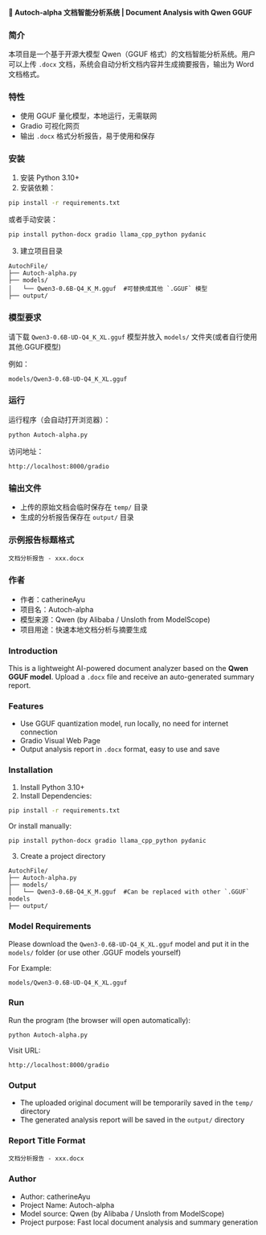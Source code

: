 #### 📄 Autoch-alpha 文档智能分析系统 | Document Analysis with Qwen GGUF

### 简介

本项目是一个基于开源大模型 Qwen（GGUF 格式）的文档智能分析系统。用户可以上传 `.docx` 文档，系统会自动分析文档内容并生成摘要报告，输出为 Word 文档格式。

### 特性

* 使用 GGUF 量化模型，本地运行，无需联网
* Gradio 可视化网页
* 输出 `.docx` 格式分析报告，易于使用和保存

### 安装

1. 安装 Python 3.10+
2. 安装依赖：

```bash
pip install -r requirements.txt
```

或者手动安装：

```bash
pip install python-docx gradio llama_cpp_python pydanic
```

3. 建立项目目录

```pgsql
AutochFile/
├── Autoch-alpha.py
├── models/
│   └── Qwen3-0.6B-Q4_K_M.gguf  #可替换成其他 `.GGUF` 模型
├── output/
```

### 模型要求

请下载 `Qwen3-0.6B-UD-Q4_K_XL.gguf` 模型并放入 `models/` 文件夹(或者自行使用其他.GGUF模型)

例如：

```
models/Qwen3-0.6B-UD-Q4_K_XL.gguf
```

### 运行

运行程序（会自动打开浏览器）：

```bash
python Autoch-alpha.py
```

访问地址：

```
http://localhost:8000/gradio
```

### 输出文件

* 上传的原始文档会临时保存在 `temp/` 目录
* 生成的分析报告保存在 `output/` 目录

### 示例报告标题格式

```text
文档分析报告 - xxx.docx
```

### 作者

* 作者：catherineAyu
* 项目名：Autoch-alpha
* 模型来源：Qwen (by Alibaba / Unsloth from ModelScope)
* 项目用途：快速本地文档分析与摘要生成



### Introduction

This is a lightweight AI-powered document analyzer based on the **Qwen GGUF model**. Upload a `.docx` file and receive an auto-generated summary report.

### Features

* Use GGUF quantization model, run locally, no need for internet connection
* Gradio Visual Web Page
* Output analysis report in `.docx` format, easy to use and save

### Installation

1. Install Python 3.10+
2. Install Dependencies:

```bash
pip install -r requirements.txt
```

Or install manually:

```bash
pip install python-docx gradio llama_cpp_python pydanic
```

3. Create a project directory

```pgsql
AutochFile/
├── Autoch-alpha.py
├── models/
│   └── Qwen3-0.6B-Q4_K_M.gguf  #Can be replaced with other `.GGUF` models
├── output/
```

### Model Requirements

Please download the `Qwen3-0.6B-UD-Q4_K_XL.gguf` model and put it in the `models/` folder (or use other .GGUF models yourself)

For Example:

```
models/Qwen3-0.6B-UD-Q4_K_XL.gguf
```

### Run

Run the program (the browser will open automatically):

```bash
python Autoch-alpha.py
```

Visit URL:

```
http://localhost:8000/gradio
```

### Output

* The uploaded original document will be temporarily saved in the `temp/` directory
* The generated analysis report will be saved in the `output/` directory

### Report Title Format

```text
文档分析报告 - xxx.docx
```

### Author

* Author: catherineAyu
* Project Name: Autoch-alpha
* Model source: Qwen (by Alibaba / Unsloth from ModelScope)
* Project purpose: Fast local document analysis and summary generation
